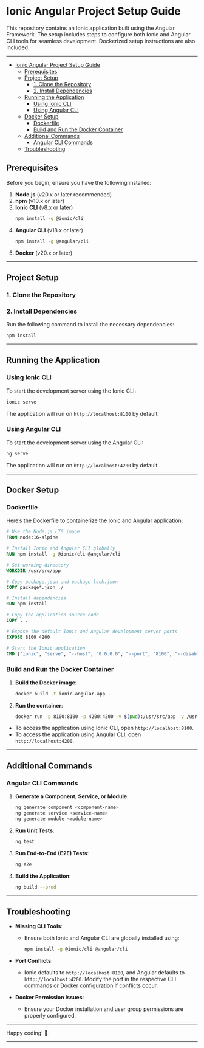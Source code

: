 
# Ionic Angular Project Setup Guide

This repository contains an Ionic application built using the Angular Framework. The setup includes steps to configure both Ionic and Angular CLI tools for seamless development. Dockerized setup instructions are also included.

---
<!-- TOC -->
* [Ionic Angular Project Setup Guide](#ionic-angular-project-setup-guide)
  * [Prerequisites](#prerequisites)
  * [Project Setup](#project-setup)
    * [1. Clone the Repository](#1-clone-the-repository)
    * [2. Install Dependencies](#2-install-dependencies)
  * [Running the Application](#running-the-application)
    * [Using Ionic CLI](#using-ionic-cli)
    * [Using Angular CLI](#using-angular-cli)
  * [Docker Setup](#docker-setup)
    * [Dockerfile](#dockerfile)
    * [Build and Run the Docker Container](#build-and-run-the-docker-container)
  * [Additional Commands](#additional-commands)
    * [Angular CLI Commands](#angular-cli-commands)
  * [Troubleshooting](#troubleshooting)
<!-- TOC -->


## Prerequisites

Before you begin, ensure you have the following installed:

1. **Node.js** (v20.x or later recommended)
2. **npm** (v10.x or later)
3. **Ionic CLI** (v8.x or later)
   ```bash
   npm install -g @ionic/cli
   ```
4. **Angular CLI** (v18.x or later)
   ```bash
   npm install -g @angular/cli
   ```
5. **Docker** (v20.x or later)

---

## Project Setup

### 1. Clone the Repository

### 2. Install Dependencies
Run the following command to install the necessary dependencies:
```bash
npm install
```

---

## Running the Application

### Using Ionic CLI
To start the development server using the Ionic CLI:
```bash
ionic serve
```

The application will run on `http://localhost:8100` by default.

### Using Angular CLI
To start the development server using the Angular CLI:
```bash
ng serve
```

The application will run on `http://localhost:4200` by default.

---

## Docker Setup

### Dockerfile
Here’s the Dockerfile to containerize the Ionic and Angular application:

```dockerfile
# Use the Node.js LTS image
FROM node:16-alpine

# Install Ionic and Angular CLI globally
RUN npm install -g @ionic/cli @angular/cli

# Set working directory
WORKDIR /usr/src/app

# Copy package.json and package-lock.json
COPY package*.json ./

# Install dependencies
RUN npm install

# Copy the application source code
COPY . .

# Expose the default Ionic and Angular development server ports
EXPOSE 8100 4200

# Start the Ionic application
CMD ["ionic", "serve", "--host", "0.0.0.0", "--port", "8100", "--disableHostCheck"]
```

### Build and Run the Docker Container

1. **Build the Docker image**:
   ```bash
   docker build -t ionic-angular-app .
   ```

2. **Run the container**:
   ```bash
   docker run -p 8100:8100 -p 4200:4200 -v $(pwd):/usr/src/app -v /usr/src/app/node_modules --rm ionic-angular-app
   ```

- To access the application using Ionic CLI, open `http://localhost:8100`.
- To access the application using Angular CLI, open `http://localhost:4200`.

---

## Additional Commands

### Angular CLI Commands
1. **Generate a Component, Service, or Module**:
   ```bash
   ng generate component <component-name>
   ng generate service <service-name>
   ng generate module <module-name>
   ```

2. **Run Unit Tests**:
   ```bash
   ng test
   ```

3. **Run End-to-End (E2E) Tests**:
   ```bash
   ng e2e
   ```

4. **Build the Application**:
   ```bash
   ng build --prod
   ```

---

## Troubleshooting

- **Missing CLI Tools**:
  - Ensure both Ionic and Angular CLI are globally installed using:
    ```bash
    npm install -g @ionic/cli @angular/cli
    ```

- **Port Conflicts**:
  - Ionic defaults to `http://localhost:8100`, and Angular defaults to `http://localhost:4200`. Modify the port in the respective CLI commands or Docker configuration if conflicts occur.

- **Docker Permission Issues**:
  - Ensure your Docker installation and user group permissions are properly configured.

---

Happy coding! 🎉

---
